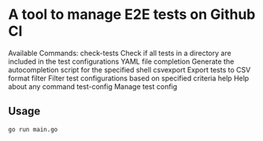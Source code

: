 # A tool to manage E2E tests on Github CI

Available Commands:
check-tests Check if all tests in a directory are included in the test configurations YAML file
completion Generate the autocompletion script for the specified shell
csvexport Export tests to CSV format
filter Filter test configurations based on specified criteria
help Help about any command
test-config Manage test config

## Usage

```bash
go run main.go
```
